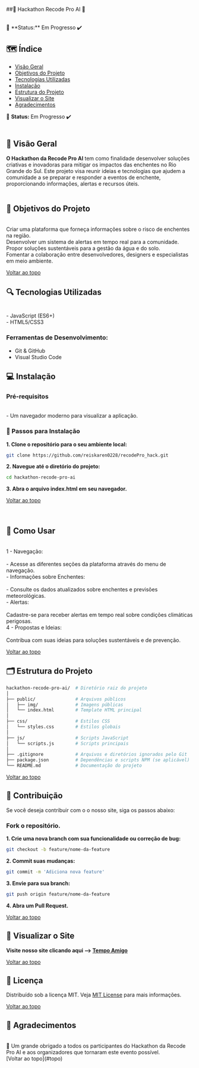 <p align="left">

##🌊 Hackathon Recode Pro AI 🌊

<br>
🚧 **Status:** Em Progresso ✔️

## 🗺️ Índice

<a name="topo"></a>

- [Visão Geral](#-visão-geral)
- [Objetivos do Projeto](#-objetivos-do-projeto)
- [Tecnologias Utilizadas](#-tecnologias-utilizadas)
- [Instalação](#-instalação)
- [Estrutura do Projeto](#-estrutura-do-projeto)
- [Visualizar o Site](#visualizar-o-site)
- [Agradecimentos](#-agradecimentos)


🚧 **Status:** Em Progresso ✔️
<br><br>

## 📝 Visão Geral


**O Hackathon da Recode Pro AI** tem como finalidade desenvolver soluções criativas e inovadoras para mitigar os impactos das enchentes no Rio Grande do Sul. Este projeto visa reunir ideias e tecnologias que ajudem a comunidade a se preparar e responder a eventos de enchente, proporcionando informações, alertas e recursos úteis.
<br><br>

## 🎯 Objetivos do Projeto
<br>
Criar uma plataforma que forneça informações sobre o risco de enchentes na região.
<br>
Desenvolver um sistema de alertas em tempo real para a comunidade.
<br>
Propor soluções sustentáveis para a gestão da água e do solo.
<br>
Fomentar a colaboração entre desenvolvedores, designers e especialistas em meio ambiente.

[Voltar ao topo](#topo)

## 🔍 Tecnologias Utilizadas
<br>
- JavaScript (ES6+)
<br>
- HTML5/CSS3
<br>

### Ferramentas de Desenvolvimento:

- Git & GitHub
- Visual Studio Code

## 💻 Instalação

### Pré-requisitos

<br>
- Um navegador moderno para visualizar a aplicação.

### 🦿 Passos para Instalação


**1. Clone o repositório para o seu ambiente local:**

```bash
git clone https://github.com/reiskaren0228/recodePro_hack.git
```

**2. Navegue até o diretório do projeto:**

```bash
cd hackathon-recode-pro-ai
```

**3. Abra o arquivo index.html em seu navegador.**

[Voltar ao topo](#topo)

<br>

## 🚀 Como Usar
<br>
1 - Navegação:
<br><br>
- Acesse as diferentes seções da plataforma através do menu de navegação.
<br>
- Informações sobre Enchentes:
<br><br>
-  Consulte os dados atualizados sobre enchentes e previsões meteorológicas.
<br>
- Alertas:
<br><br>
Cadastre-se para receber alertas em tempo real sobre condições climáticas perigosas.
<br>
4 - Propostas e Ideias:
<br><br>
Contribua com suas ideias para soluções sustentáveis e de prevenção.
<br>

[Voltar ao topo](#topo)

## 🗂 Estrutura do Projeto

```bash
hackathon-recode-pro-ai/  # Diretório raiz do projeto
│
├── public/               # Arquivos públicos
│   ├── img/              # Imagens públicas
│   └── index.html        # Template HTML principal
│
├── css/                  # Estilos CSS
│   └── styles.css        # Estilos globais
│
├── js/                   # Scripts JavaScript
│   └── scripts.js        # Scripts principais
│
├── .gitignore            # Arquivos e diretórios ignorados pelo Git
├── package.json          # Dependências e scripts NPM (se aplicável)
└── README.md             # Documentação do projeto
```
[Voltar ao topo](#topo)

## 🏦 Contribuição

Se você deseja contribuir com o o nosso site, siga os passos abaixo:

### Fork o repositório.

**1. Crie uma nova branch com sua funcionalidade ou correção de bug:**

```bash
git checkout -b feature/nome-da-feature
```

**2. Commit suas mudanças:**

```bash
git commit -m 'Adiciona nova feature'
```

**3. Envie para sua branch:**

```bash
git push origin feature/nome-da-feature
```

**4. Abra um Pull Request.**

[Voltar ao topo](#topo)

## 🏦 Visualizar o Site

**Visite nosso site clicando aqui --> [Tempo Amigo](https://reiskaren0228.github.io/recodePro_hack/)**

[Voltar ao topo](#topo)

## 🔑 Licença

Distribuído sob a licença MIT. Veja [MIT License](https://opensource.org/licenses/MIT) para mais informações.

[Voltar ao topo](#topo)

## 🤝 Agradecimentos
<br>
🌊 Um grande obrigado a todos os participantes do Hackathon da Recode Pro AI e aos organizadores que tornaram este evento possível.
<br>
[Voltar ao topo](#topo)

